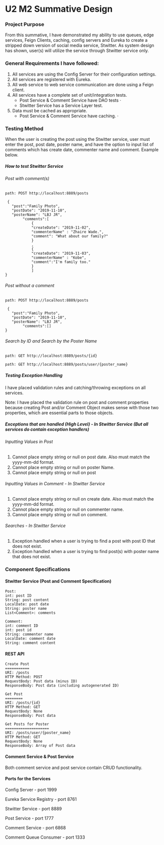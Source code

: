 # U2 M2 Summative Design


### Project Purpose
From this summative, I have demonstrated my ability to use queues, edge services, Feign Clients, caching, config servers and Eureka to create a stripped down version of social media service, Stwitter. As system design has shown, user(s) will utilize the service through Stwitter service only. 

### General Requirements I have followed:
1. All services are using the Config Server for their configuration settings.
2. All services are registered with Eureka.
3. All web service to web service communication are done using a Feign client.
4. All services have a complete set of unit/integration tests.
   - Post Service & Comment Service have DAO tests
⋅  
   - Stwitter Service has a Service Layer test.
5. Data must be cached as appropriate.
   - Post Service & Comment Service have caching.
⋅  
### Testing Method
When the user is creating the post using the Stwitter service, user must enter the post, post date, poster name, and have the option to input list of comments which has create date, commenter name and comment. Example below.


##### How to test Stwitter Service
###### Post with comment(s)
```
path: POST http://localhost:8889/posts

 {
   "post":"Family Photo",
   "postDate": "2019-11-10",
   "posterName": "LBJ JR",
        "comments":[
            { 
            "createDate": "2019-11-02",
            "commenterName" : "Zhaire Wade.",
            "comment": "What about our family?"
            }
            ,
            { 
            "createDate": "2019-11-03",
            "commenterName" : "Kobe",
            "comment":"I'm family too."
            }
            ]
}
```

###### Post without a comment
```
path: POST http://localhost:8889/posts

 {
   "post":"Family Photo",
   "postDate": "2019-11-10",
   "posterName": "LBJ JR",
        "comments":[]
}
```

###### Search by ID and Search by the Poster Name
```
path: GET http://localhost:8889/posts/{id}

path: GET http://localhost:8889/posts/user/{poster_name}
```

##### Testing Exception Handling
I have placed validation rules and catching/throwing exceptions on all services.

Note: I have placed the validation rule on post and comment properties because creating Post and/or Comment Object makes sense with those two properties, which are essential parts to those objects.

##### Exceptions that are handled (High Level) - In Stwitter Service (But all services do contain exception handlers)
###### Inputting Values in Post
1. Cannot place empty string or null on post date. Also must match the yyyy-mm-dd format.
2. Cannot place empty string or null on poster Name.
3. Cannot place empty string or null on post
###### Inputting Values in Comment - In Stwitter Service
1. Cannot place empty string or null on create date. Also must match the yyyy-mm-dd format.
2. Cannot place empty string or null on commenter name.
3. Cannot place empty string or null on comment. 
###### Searches - In Stwitter Service
1. Exception handled when a user is trying to find a post with post ID that does not exist.
2. Exception handled when a user is trying to find post(s) with poster name that does not exist.

### Component Specifications

#### Stwitter Service (Post and Comment Specification)

```
Post:
int: post ID
String: post content
LocalDate: post date
String: poster name
List<Comment>: comments

Comment:
int: comment ID
int: post id
String: commenter name
LocalDate: comment date
String: comment content
```
#### REST API
```
Create Post
===========
URI: /posts
HTTP Method: POST
RequestBody: Post data (minus ID)
ResponseBody: Post data (including autogenerated ID)

Get Post
========
URI: /posts/{id}
HTTP Method: GET
RequestBody: None
ResponseBody: Post data

Get Posts for Poster
====================
URI: /posts/user/{poster_name}
HTTP Method: GET
RequestBody: None
ResponseBody: Array of Post data

```

#### Comment Service & Post Service
Both comment service and post service contain CRUD functionality.

#### Ports for the Services

Config Server            - port 1999

Eureka Service Registry  - port 8761

Stwitter Service         - port 8889

Post Service             - port 1777

Comment Service          - port 6868

Comment Queue Consumer   - port 1333
